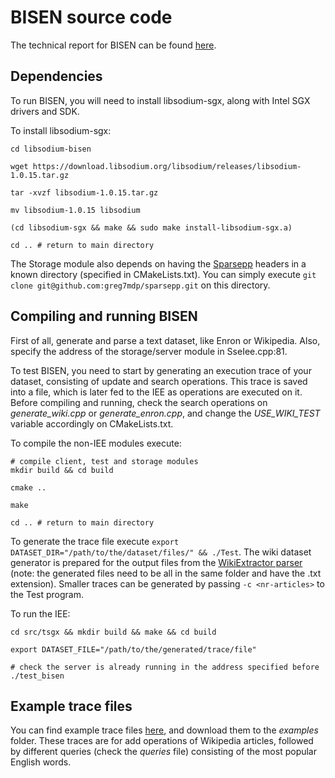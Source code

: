 # BISEN source code

The technical report for BISEN can be found [here](http://asc.di.fct.unl.pt/~bf/BISEN-TRep).

## Dependencies
To run BISEN, you will need to install libsodium-sgx, along with Intel SGX drivers and SDK.

To install libsodium-sgx:

```
cd libsodium-bisen

wget https://download.libsodium.org/libsodium/releases/libsodium-1.0.15.tar.gz

tar -xvzf libsodium-1.0.15.tar.gz

mv libsodium-1.0.15 libsodium

(cd libsodium-sgx && make && sudo make install-libsodium-sgx.a)

cd .. # return to main directory
```

The Storage module also depends on having the [Sparsepp](https://github.com/greg7mdp/sparsepp) headers in a known directory (specified in CMakeLists.txt). You can simply execute ```git clone git@github.com:greg7mdp/sparsepp.git``` on this directory.


## Compiling and running BISEN

First of all, generate and parse a text dataset, like Enron or Wikipedia. Also, specify the address of the storage/server module in SseIee.cpp:81.

To test BISEN, you need to start by generating an execution trace of your dataset, consisting of update and search operations. This trace is saved into a file, which is later fed to the IEE as operations are executed on it. Before compiling and running, check the search operations on _generate\_wiki.cpp_ or _generate\_enron.cpp_, and change the _USE\_WIKI\_TEST_ variable accordingly on CMakeLists.txt.

To compile the non-IEE modules execute:

```
# compile client, test and storage modules
mkdir build && cd build

cmake ..

make

cd .. # return to main directory
```

To generate the trace file execute ```export DATASET_DIR="/path/to/the/dataset/files/" && ./Test```. The wiki dataset generator is prepared for the output files from the [WikiExtractor parser](https://github.com/attardi/wikiextractor/) (note: the generated files need to be all in the same folder and have the .txt extension). Smaller traces can be generated by passing ```-c <nr-articles>``` to the Test program.

To run the IEE:

```
cd src/tsgx && mkdir build && make && cd build

export DATASET_FILE="/path/to/the/generated/trace/file"

# check the server is already running in the address specified before
./test_bisen
```

## Example trace files
You can find example trace files [here](https://drive.google.com/drive/folders/1GAOsIg6DT2aS7av2ekXyjG7O2AxHV-T4?usp=sharing), and download them to the _examples_ folder. These traces are for add operations of Wikipedia articles, followed by different queries (check the _queries_ file) consisting of the most popular English words.
